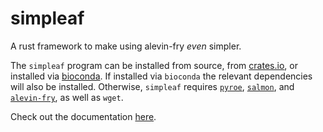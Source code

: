 # simpleaf

A rust framework to make using alevin-fry _even_ simpler.

The `simpleaf` program can be installed from source, from [crates.io](https://crates.io/crates/simpleaf), or installed via [bioconda](https://bioconda.github.io/recipes/simpleaf/README.html).  If installed via `bioconda` the relevant dependencies will also be installed.
Otherwise, `simpleaf` requires [`pyroe`](https://github.com/COMBINE-lab/pyroe), [`salmon`](https://github.com/COMBINE-lab/salmon), and [`alevin-fry`](https://github.com/COMBINE-lab/alevin-fry), as well as `wget`.

Check out the documentation [here](https://simpleaf.readthedocs.io/en/latest/).
